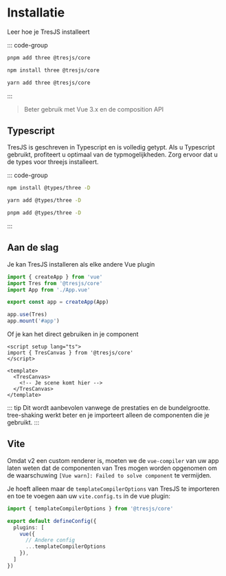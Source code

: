 # Installatie

Leer hoe je TresJS installeert

::: code-group

```bash [pnpm]
pnpm add three @tresjs/core
```

```bash [npm]
npm install three @tresjs/core
```

```bash [yarn]
yarn add three @tresjs/core
```

:::

> Beter gebruik met Vue 3.x en de composition API

## Typescript

TresJS is geschreven in Typescript en is volledig getypt. Als u Typescript gebruikt, profiteert u optimaal van de typmogelijkheden. Zorg ervoor dat u de types voor threejs installeert.

::: code-group

```bash [npm]
npm install @types/three -D
```

```bash [yarn]
yarn add @types/three -D
```

```bash [pnpm]
pnpm add @types/three -D
```

:::

## Aan de slag

Je kan TresJS installeren als elke andere Vue plugin

```ts
import { createApp } from 'vue'
import Tres from '@tresjs/core'
import App from './App.vue'

export const app = createApp(App)

app.use(Tres)
app.mount('#app')
```

Of je kan het direct gebruiken in je component

```vue
<script setup lang="ts">
import { TresCanvas } from '@tresjs/core'
</script>

<template>
  <TresCanvas>
    <!-- Je scene komt hier -->
  </TresCanvas>
</template>
```

::: tip
Dit wordt aanbevolen vanwege de prestaties en de bundelgrootte. tree-shaking werkt beter en je importeert alleen de componenten die je gebruikt.
:::

## Vite

Omdat v2 een custom renderer is, moeten we de `vue-compiler` van uw app laten weten dat de componenten van Tres mogen worden opgenomen om de waarschuwing `[Vue warn]: Failed to solve component` te vermijden.

Je hoeft alleen maar de `templateCompilerOptions` van TresJS te importeren en toe te voegen aan uw `vite.config.ts` in de vue plugin:

```ts
import { templateCompilerOptions } from '@tresjs/core'

export default defineConfig({
  plugins: [
    vue({
      // Andere config
      ...templateCompilerOptions
    }),
  ]
})
```